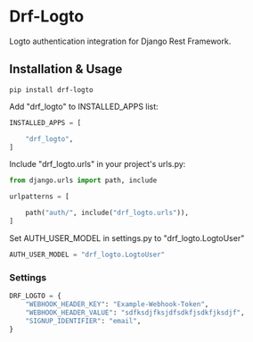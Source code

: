 # Drf-Logto

Logto authentication integration for Django Rest Framework.

## Installation & Usage

    pip install drf-logto

Add "drf_logto" to INSTALLED_APPS list:

```py
INSTALLED_APPS = [

    "drf_logto",
]
```

Include "drf_logto.urls" in your project's urls.py:

```py
from django.urls import path, include

urlpatterns = [

    path("auth/", include("drf_logto.urls")),
]
```

Set AUTH_USER_MODEL in settings.py to "drf_logto.LogtoUser"

```py
AUTH_USER_MODEL = "drf_logto.LogtoUser"
```

### Settings

```py
DRF_LOGTO = {
    "WEBHOOK_HEADER_KEY": "Example-Webhook-Token",
    "WEBHOOK_HEADER_VALUE": "sdfksdjfksjdfsdkfjsdkfjksdjf",
    "SIGNUP_IDENTIFIER": "email",
}
```
